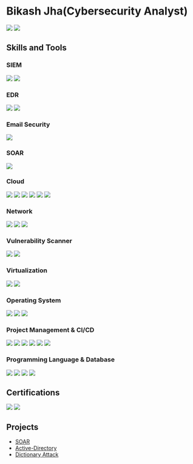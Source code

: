 # Bikash Jha(Cybersecurity Analyst)
<a href="https://linkedin.com/in/bikashjhatech/"><img src="https://img.shields.io/badge/-LinkedIn-0072b1?&style=for-the-badge&logo=linkedin&logoColor=white" /></a>
<a href="https://medium.com/@bikashjhatech"><img src="https://img.shields.io/badge/-Medium-12100E?&style=for-the-badge&logo=medium&logoColor=white" /></a>

## Skills and Tools

### SIEM
<div>
  <img src="https://img.shields.io/badge/-Splunk-FD746C?style=for-the-badge&logo=Splunk&logoColor=white" />

  <img src="https://img.shields.io/badge/-QRadar-1A1A1A?&style=for-the-badge&logo=IBM&logoColor=white" />
</div>

### EDR
<div>
  <img src="https://img.shields.io/badge/-CrowdStrike-FC6047?&style=for-the-badge&logo=CrowdStrike&logoColor=white" />
  <img src="https://img.shields.io/badge/-SentinelOne-8E2DE2?style=for-the-badge&logo=SentinelOne&logoColor=white" />

</div>

### Email Security
<div>
  <img src="https://img.shields.io/badge/-Proofpoint-000000?style=for-the-badge&logo=Proofpoint&logoColor=white" />
</div>

### SOAR
<div>
  <img src="https://img.shields.io/badge/-Tines-6a0dad?style=for-the-badge&logo=Tines&logoColor=white" />
</div>

### Cloud
<div>
  <img src="https://img.shields.io/badge/-Azure-0078D4?&style=for-the-badge&logo=Microsoft-Azure&logoColor=white" />

  <img src="https://img.shields.io/badge/-AWS-232F3E?&style=for-the-badge&logo=Amazon-AWS&logoColor=white" />

 <img src="https://img.shields.io/badge/-Docker-2496ED?&style=for-the-badge&logo=Docker&logoColor=white" />

  <img src="https://img.shields.io/badge/-Kubernetes-326CE5?&style=for-the-badge&logo=kubernetes&logoColor=white" />

  <img src="https://img.shields.io/badge/-Ansible-EE0000?&style=for-the-badge&logo=Ansible&logoColor=white" />

  <img src="https://img.shields.io/badge/-Terraform-7F5AB6?&style=for-the-badge&logo=Terraform&logoColor=white" />

</div>

### Network
<div>
  <img src="https://img.shields.io/badge/-Wireshark-1679A7?&style=for-the-badge&logo=Wireshark&logoColor=white" />
  <img src="https://img.shields.io/badge/-FortiGate-EE3124?style=for-the-badge&logo=Fortinet&logoColor=white" />
  <img src="https://img.shields.io/badge/-Nmap-000000?style=for-the-badge&logo=Nmap&logoColor=white" />

</div>

### Vulnerability Scanner
<div>
  <img src="https://img.shields.io/badge/-Tenable-00605E?style=for-the-badge&logo=Tenable&logoColor=white" />
  <img src="https://img.shields.io/badge/-Acunetix-000000?style=for-the-badge&logo=Acunetix&logoColor=white" />
</div>

### Virtualization
<div>
  <img src="https://img.shields.io/badge/-VirtualBox-183A61?style=for-the-badge&logo=VirtualBox&logoColor=white" />
  <img src="https://img.shields.io/badge/-Kali_Linux-557C94?style=for-the-badge&logo=Kali-Linux&logoColor=white" />
</div>

### Operating System
<div>
  <img src="https://img.shields.io/badge/-Windows-0078D4?&style=for-the-badge&logo=Windows&logoColor=white" />
  <img src="https://img.shields.io/badge/-Mac-000000?&style=for-the-badge&logo=Apple&logoColor=white" />
  <img src="https://img.shields.io/badge/-Linux-FCC624?&style=for-the-badge&logo=Linux&logoColor=white" />

</div>

### Project Management & CI/CD
 <div>
  <img src="https://img.shields.io/badge/-Jira-0052CC?&style=for-the-badge&logo=Jira&logoColor=white" />
  <img src="https://img.shields.io/badge/-TheHive-DA5F0E?&style=for-the-badge&logo=TheHive&logoColor=white" />
  <img src="https://img.shields.io/badge/-Rally-6B8E23?&style=for-the-badge&logo=Rally&logoColor=white" />
  <img src="https://img.shields.io/badge/-GitHub-181717?&style=for-the-badge&logo=GitHub&logoColor=white" />
  <img src="https://img.shields.io/badge/-GitLab-FCA121?&style=for-the-badge&logo=GitLab&logoColor=white" />
  <img src="https://img.shields.io/badge/-Jenkins-D24939?&style=for-the-badge&logo=Jenkins&logoColor=white" />
 </div>


### Programming Language & Database
<div>
  <img src="https://img.shields.io/badge/-Python-3776AB?style=for-the-badge&logo=Python&logoColor=white" />
  <img src="https://img.shields.io/badge/-JavaScript-F7DF1E?style=for-the-badge&logo=JavaScript&logoColor=black" />
  <img src="https://img.shields.io/badge/-PowerShell-5391FE?style=for-the-badge&logo=PowerShell&logoColor=white" />
  <img src="https://img.shields.io/badge/-MySQL-4479A1?style=for-the-badge&logo=MySQL&logoColor=white" />


</div>


## Certifications
<div>
  <a href="https://www.credly.com/badges/9daffa29-503b-4c27-8b45-8720b5c9afd8"><img src="https://img.shields.io/badge/-Security%2B-FF0000?&style=for-the-badge&logo=CompTIA&logoColor=white" /><a/>
  <a href="https://www.credly.com/badges/5ea01cc5-05ee-488c-a740-5a7a427cda4e"><img src="https://img.shields.io/badge/-ISC2%20Certified%20in%20Cybersecurity%20(CC)-00AA00?style=for-the-badge&logo=ISC2&logoColor=white&labelColor=white" /><a/>
</div>

## Projects

  - <a href="https://github.com/bikashjhatech/SOAR/">SOAR </a>
  - <a href="https://github.com/bikashjhatech/Active-Directory/tree/main">Active-Directory </a>
  - <a href="https://github.com/bikashjhatech/dictionary-attack/tree/master/">Dictionary Attack </a>
  
